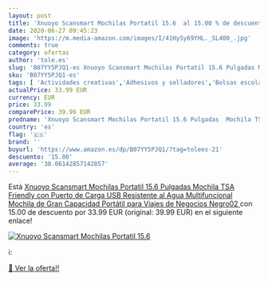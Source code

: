 ```yaml
---
layout: post
title: 'Xnuoyo Scansmart Mochilas Portatil 15.6  al 15.00 % de descuento'
date: 2020-06-27 09:45:23
image: 'https://m.media-amazon.com/images/I/41HySy69YHL._SL400_.jpg'
comments: true
category: ofertas
author: 'tole.es'
slug: 'B07YY5PJQ1-es Xnuoyo Scansmart Mochilas Portatil 15.6 Pulgadas Mochila...'
sku: 'B07YY5PJQ1-es'
tags: [ 'Actividades creativas','Adhesivos y selladores','Bolsas escolares','Bricolaje y herramientas','Cuchillos de cocina','Equipaje','Ferretería','Hogar y cocina','Juegos de cuchillos de cocina','Juguetes','Juguetes y juegos','Lápices de colores para niños','Material de escritura y dibujo para niños','Mochilas, estuches y sets escolares','Pegamentos instantáneos','Utensilios de cocina','mochila', ]
actualPrice: 33.99 EUR
currency: EUR
price: 33.99
comparePrice: 39.99 EUR
prodname: 'Xnuoyo Scansmart Mochilas Portatil 15.6 Pulgadas  Mochila TSA Friendly con Puerto de Carga USB  Resistente al Agua Multifuncional Mochila de Gran Capacidad Portátil para Viajes de Negocios  Negro02 '
country: 'es'
flag: '🇪🇸'
brand: ''
buyurl: 'https://www.amazon.es/dp/B07YY5PJQ1/?tag=tolees-21'
descuento: '15.00'
average: '38.06142857142857'
---
```


Está [Xnuoyo Scansmart Mochilas Portatil 15.6 Pulgadas  Mochila TSA Friendly con Puerto de Carga USB  Resistente al Agua Multifuncional Mochila de Gran Capacidad Portátil para Viajes de Negocios  Negro02 ](https://www.amazon.es/dp/B07YY5PJQ1/?tag=tolees-21) con 15.00 de descuento por 33.99 EUR (original: 39.99 EUR) en el siguiente enlace!

[![Xnuoyo Scansmart Mochilas Portatil 15.6 ](https://m.media-amazon.com/images/I/41HySy69YHL._SL400_.jpg)](https://www.amazon.es/dp/B07YY5PJQ1/?tag=tolees-21)

ℹ️:


[🛒 Ver la oferta!!](https://www.amazon.es/dp/B07YY5PJQ1/?tag=tolees-21)
